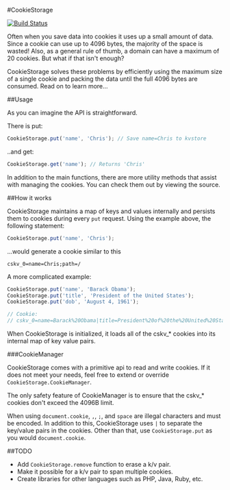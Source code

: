 #CookieStorage

[![Build Status](https://travis-ci.org/airyland/seedit.cookieStorage.png?branch=master)](https://travis-ci.org/airyland/seedit.cookieStorage)

Often when you save data into cookies it uses up a small amount of data. Since a cookie can use up to 4096 bytes, the majority of the space is wasted! Also, as a general rule of thumb, a domain can have a maximum of 20 cookies. But what if that isn't enough?

CookieStorage solves these problems by efficiently using the maximum size of a single cookie and packing the data until the full 4096 bytes are consumed. Read on to learn more...

##Usage

As you can imagine the API is straightforward.

There is put:

```javascript
CookieStorage.put('name', 'Chris'); // Save name=Chris to kvstore
```

..and get:

```javascript
CookieStorage.get('name'); // Returns 'Chris'
```

In addition to the main functions, there are more utility methods that assist with managing the cookies. You can check them out by viewing the source.

##How it works

CookieStorage maintains a map of keys and values internally and persists them to cookies during every `put` request. Using the example above, the following statement:

```javascript
CookieStorage.put('name', 'Chris');
```

...would generate a cookie similar to this

```
cskv_0=name=Chris;path=/
```

A more complicated example:


```javascript
CookieStorage.put('name', 'Barack Obama');
CookieStorage.put('title', 'President of the United States');
CookieStorage.put('dob', 'August 4, 1961');

// Cookie:
// cskv_0=name=Barack%20Obama|title=President%20of%20the%20United%20States|dob=August%204%2C%201961;path=/
```

When CookieStorage is initialized, it loads all of the cskv_* cookies into its internal map of key value pairs.

###CookieManager

CookieStorage comes with a primitive api to read and write cookies. If it does not meet your needs, feel free to extend or override `CookieStorage.CookieManager`.

The only safety feature of CookieManager is to ensure that the cskv_* cookies don't exceed the 4096B limit.

When using `document.cookie`, `,`, `;`, and `space` are illegal characters and must be encoded. In addition to this, CookieStorage uses `|` to separate the key/value pairs in the cookies. Other than that, use `CookieStorage.put` as you would `document.cookie`.

##TODO
* Add `CookieStorage.remove` function to erase a k/v pair.
* Make it possible for a k/v pair to span multiple cookies.
* Create libraries for other languages such as PHP, Java, Ruby, etc.
